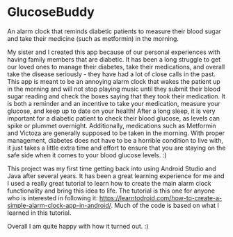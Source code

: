# GlucoseBuddy
An alarm clock that reminds diabetic patients to measure their blood sugar and take their medicine (such as metformin) in the morning.

My sister and I created this app because of our personal experiences with having family members that are diabetic. It has been a long struggle to get our loved ones to manage their diabetes, take their medications, and overall take the disease seriously - they have had a lot of close calls in the past. This app is meant to be an annoying alarm clock that wakes the patient up in the morning and will not stop playing music until they submit their blood sugar reading and check the boxes saying that they took their medication. It is both a reminder and an incentive to take your medication, measure your glucose, and keep up to date on your health! After a long sleep, it is very important for a diabetic patient to check their blood glucose, as levels can spike or plummet overnight. Additionally, medications such as Metformin and Victoza are generally supposed to be taken in the morning. With proper management, diabetes does not have to be a horrible condition to live with, it just takes a little extra time and effort to ensure that you are staying on the safe side when it comes to your blood glucose levels. :)

This project was my first time getting back into using Android Studio and Java after several years. It has been a great learning experience for me and I used a really great tutorial to learn how to create the main alarm clock functionality and bring this idea to life. The tutorial is this one for anyone who is interested in following it: https://learntodroid.com/how-to-create-a-simple-alarm-clock-app-in-android/. Much of the code is based on what I learned in this tutorial.

Overall I am quite happy with how it turned out. :)
